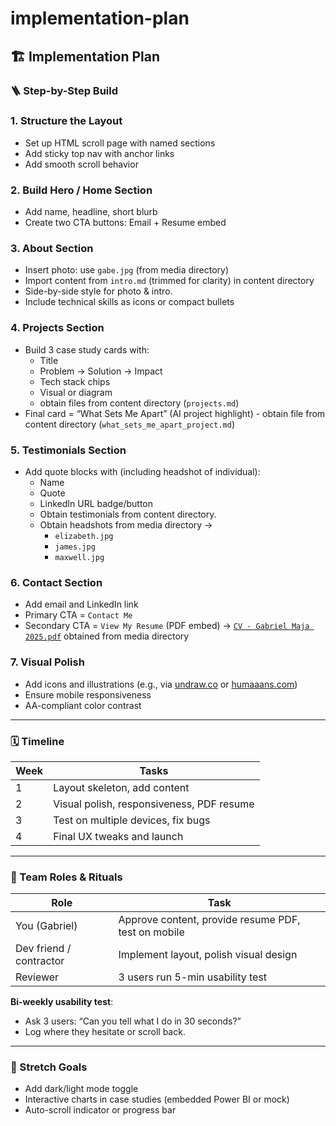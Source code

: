 # implementation-plan

## 🏗️ Implementation Plan

### 🪜 Step-by-Step Build

### 1. Structure the Layout

- Set up HTML scroll page with named sections
- Add sticky top nav with anchor links
- Add smooth scroll behavior

### 2. Build Hero / Home Section

- Add name, headline, short blurb
- Create two CTA buttons: Email + Resume embed

### 3. About Section
- Insert photo: use `gabe.jpg` (from media directory)
- Import content from `intro.md` (trimmed for clarity) in content directory
- Side-by-side style for photo & intro.
- Include technical skills as icons or compact bullets

### 4. Projects Section

- Build 3 case study cards with:
    - Title
    - Problem → Solution → Impact
    - Tech stack chips
    - Visual or diagram
    - obtain files from content directory (`projects.md`)
- Final card = “What Sets Me Apart” (AI project highlight) - obtain file from content directory (`what_sets_me_apart_project.md`)

### 5. Testimonials Section

- Add quote blocks with (including headshot of individual):
    - Name
    - Quote
    - LinkedIn URL badge/button
    - Obtain testimonials from content directory.
    - Obtain headshots from media directory →
        - `elizabeth.jpg`
        - `james.jpg`
        - `maxwell.jpg`

### 6. Contact Section

- Add email and LinkedIn link
- Primary CTA = `Contact Me`
- Secondary CTA = `View My Resume` (PDF embed) → [`CV - Gabriel Maja 2025.pdf`](https://github.com/Gabe-Maja/portfolio-website/blob/main/media/CV%20-%20Gabriel%20Maja%202025.pdf) obtained from media directory

### 7. Visual Polish

- Add icons and illustrations (e.g., via [undraw.co](https://undraw.co/) or [humaaans.com](https://www.humaaans.com/))
- Ensure mobile responsiveness
- AA-compliant color contrast

---

### 🗓️ Timeline

| Week | Tasks |
| --- | --- |
| 1 | Layout skeleton, add content |
| 2 | Visual polish, responsiveness, PDF resume |
| 3 | Test on multiple devices, fix bugs |
| 4 | Final UX tweaks and launch |

---

### 👥 Team Roles & Rituals

| Role | Task |
| --- | --- |
| You (Gabriel) | Approve content, provide resume PDF, test on mobile |
| Dev friend / contractor | Implement layout, polish visual design |
| Reviewer | 3 users run 5-min usability test |

**Bi-weekly usability test**:

- Ask 3 users: “Can you tell what I do in 30 seconds?”
- Log where they hesitate or scroll back.

---

### 🎯 Stretch Goals

- Add dark/light mode toggle
- Interactive charts in case studies (embedded Power BI or mock)
- Auto-scroll indicator or progress bar
